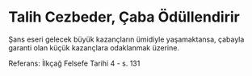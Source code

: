 # Talih Cezbeder, Çaba Ödüllendirir

Şans eseri gelecek büyük kazançların ümidiyle yaşamaktansa, çabayla garanti olan küçük kazançlara odaklanmak üzerine.

Referans: İlkçağ Felsefe Tarihi 4 - s. 131
